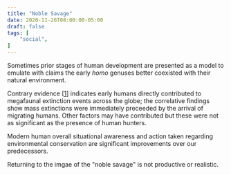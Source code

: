 ```yaml
---
title: "Noble Savage"
date: 2020-11-26T08:00:00-05:00
draft: false
tags: [
	"social",
]
---
```

Sometimes prior stages of human development are presented as a model to emulate with claims the early _homo_ genuses better coexisted with their natural environment.

Contrary evidence [[1](http://citeseerx.ist.psu.edu/viewdoc/download?doi=10.1.1.693.9335&rep=rep1&type=pdf)] indicates early humans directly contributed to megafaunal extinction events across the globe; the correlative findings show mass extinctions were immediately preceeded by the arrival of migrating humans. Other factors may have contributed but these were not as significant as the presence of human hunters.

Modern human overall situational awareness and action taken regarding environmental conservation are significant improvements over our predecessors.

Returning to the imgae of the "noble savage" is not productive or realistic.